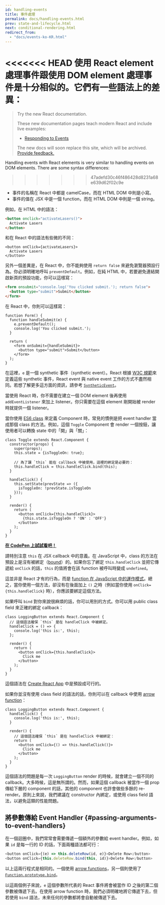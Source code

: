 ```yaml
---
id: handling-events
title: 事件處理
permalink: docs/handling-events.html
prev: state-and-lifecycle.html
next: conditional-rendering.html
redirect_from:
  - "docs/events-ko-KR.html"
---
```


<<<<<<< HEAD
使用 React element 處理事件跟使用 DOM element 處理事件是十分相似的。它們有一些語法上的差異：
=======
> Try the new React documentation.
> 
> These new documentation pages teach modern React and include live examples:
>
> - [Responding to Events](https://beta.reactjs.org/learn/responding-to-events)
>
> The new docs will soon replace this site, which will be archived. [Provide feedback.](https://github.com/reactjs/reactjs.org/issues/3308)


Handling events with React elements is very similar to handling events on DOM elements. There are some syntax differences:
>>>>>>> 47adefd30c46f486428d8231a68e639d62f02c9e

* 事件的名稱在 React 中都是 camelCase，而在 HTML DOM 中則是小寫。
* 事件的值在 JSX 中是一個 function，而在 HTML DOM 中則是一個 string。

例如，在 HTML 中的語法：

```html
<button onclick="activateLasers()">
  Activate Lasers
</button>
```

和在 React 中的語法有些微的不同：

```js{1}
<button onClick={activateLasers}>
  Activate Lasers
</button>
```

另外一個差異是，在 React 中，你不能夠使用 `return false` 來避免瀏覽器預設行為。你必須明確地呼叫 `preventDefault`。例如，在純 HTML 中，若要避免連結開啟新頁的預設功能，你可以這樣寫：

```html
<form onsubmit="console.log('You clicked submit.'); return false">
  <button type="submit">Submit</button>
</form>
```

在 React 中，你則可以這樣寫：

```js{3}
function Form() {
  function handleSubmit(e) {
    e.preventDefault();
    console.log('You clicked submit.');
  }

  return (
    <form onSubmit={handleSubmit}>
      <button type="submit">Submit</button>
    </form>
  );
}
```

在這裡，`e` 是一個 synthetic 事件（synthetic event）。React 根據 [W3C 規範](https://www.w3.org/TR/DOM-Level-3-Events/)來定義這些 synthetic 事件，React event 與 native event 工作的方式不盡然相同。若想了解更多這方面的資訊，請參考 [`SyntheticEvent`](/docs/events.html)。

當使用 React 時，你不需要在建立一個 DOM element 後再使用 `addEventListener` 來加上 listener。你只需要在這個 element 剛開始被 render 時就提供一個 listener。

當你使用 [ES6 class](https://developer.mozilla.org/en/docs/Web/JavaScript/Reference/Classes) 來定義 Component 時，常見的慣例是把 event handler 當成那個 class 的方法。例如，這個 `Toggle` Component 會 render 一個按鈕，讓使用者可以轉換 state 中的「開」與「關」：

```js{6,7,10-14,18}
class Toggle extends React.Component {
  constructor(props) {
    super(props);
    this.state = {isToggleOn: true};

    // 為了讓 `this` 能在 callback 中被使用，這裡的綁定是必要的：
    this.handleClick = this.handleClick.bind(this);
  }

  handleClick() {
    this.setState(prevState => ({
      isToggleOn: !prevState.isToggleOn
    }));
  }

  render() {
    return (
      <button onClick={this.handleClick}>
        {this.state.isToggleOn ? 'ON' : 'OFF'}
      </button>
    );
  }
}
```

[**在 CodePen 上試試看吧！**](https://codepen.io/gaearon/pen/xEmzGg?editors=0010)

請特別注意 `this` 在 JSX callback 中的意義。在 JavaScript 中，class 的方法在預設上是沒有被綁定（[bound](https://developer.mozilla.org/zh-TW/docs/Web/JavaScript/Reference/Global_objects/Function/bind)）的。如果你忘了綁定 `this.handleClick` 並把它傳遞給 `onClick` 的話，`this` 的值將會在該 function 被呼叫時變成 `undefined`。

這並非是 React 才有的行為，而是 [function 在 JavaScript 中的運作模式](https://www.smashingmagazine.com/2014/01/understanding-javascript-function-prototype-bind/)。總之，當你使用一個方法，卻沒有在後面加上 `()` 之時（例如當你使用 `onClick={this.handleClick}` 時），你應該要綁定這個方法。

如果呼叫 `bind` 對你來說很麻煩的話，你可以用別的方式。你可以用 public class field 來正確的綁定 callback：

```js{2-6}
class LoggingButton extends React.Component {
  // 這個語法確保 `this` 是在 handleClick 中被綁定。
  handleClick = () => {
    console.log('this is:', this);
  };

  render() {
    return (
      <button onClick={this.handleClick}>
        Click me
      </button>
    );
  }
}
```

這個語法在 [Create React App](https://github.com/facebookincubator/create-react-app) 中是預設成可行的。

如果你並沒有使用 class field 的語法的話，你則可以在 callback 中使用 [arrow function](https://developer.mozilla.org/en/docs/Web/JavaScript/Reference/Functions/Arrow_functions)：

```js{7-9}
class LoggingButton extends React.Component {
  handleClick() {
    console.log('this is:', this);
  }

  render() {
    // 這個語法確保 `this` 是在 handleClick 中被綁定：
    return (
      <button onClick={() => this.handleClick()}>
        Click me
      </button>
    );
  }
}
```

這個語法的問題是每一次 `LoggingButton` render 的時候，就會建立一個不同的 callback。大多時候，這是無所謂的。然而，如果這個 callback 被當作一個 prop 傳給下層的 component 的話，其他的 component 也許會做些多餘的 re-render。原則上來說，我們建議在 constructor 內綁定，或使用 class field 語法，以避免這類的性能問題。

## 將參數傳給 Event Handler {#passing-arguments-to-event-handlers}

在一個迴圈中，我們常常會需要傳遞一個額外的參數給 event handler。例如，如果 `id` 是每一行的 ID 的話，下面兩種語法都可行：

```js
<button onClick={(e) => this.deleteRow(id, e)}>Delete Row</button>
<button onClick={this.deleteRow.bind(this, id)}>Delete Row</button>
```

以上這兩行程式是相同的。一個使用 [arrow functions](https://developer.mozilla.org/zh-TW/docs/Web/JavaScript/Reference/Functions/Arrow_functions)，另一個則使用了[`Function.prototype.bind`](https://developer.mozilla.org/zh-TW/docs/Web/JavaScript/Reference/Global_objects/Function/bind)。

以這兩個例子來說，`e` 這個參數所代表的 React 事件將會被當作 ID 之後的第二個參數被傳遞下去。在使用 arrow function 時，我們必須明確地將它傳遞下去，但若使用 `bind` 語法，未來任何的參數都將會自動被傳遞下去。
